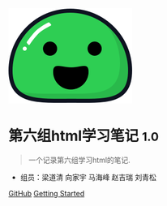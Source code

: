 ![logo](icon.svg)

# 第六组html学习笔记 <small>1.0</small>

> 一个记录第六组学习html的笔记.

- 组员：梁道清 向家宇 马海峰 赵吉瑞 刘青松 

[GitHub](https://github.com/LinAXuan/myweb)
[Getting Started](#docsify)
